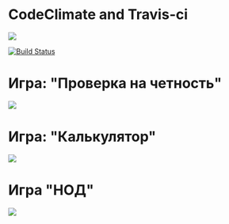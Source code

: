 <h1>CodeClimate and Travis-ci</h1>
<a href="https://codeclimate.com/github/Tvv95/frontend-project-lvl1/maintainability"><img src="https://api.codeclimate.com/v1/badges/f0498ea40090077977dd/maintainability" /></a>

[![Build Status](https://travis-ci.org/Tvv95/frontend-project-lvl1.svg?branch=master)](https://travis-ci.org/Tvv95/frontend-project-lvl1)

<h1>Игра: "Проверка на четность"</h1>
<a href="https://asciinema.org/a/mhZfSfYJC1c8gDTj7GllKgn55" target="_blank"><img src="https://asciinema.org/a/mhZfSfYJC1c8gDTj7GllKgn55.svg" /></a>

<h1>Игра: "Калькулятор"</h1>
<a href="https://asciinema.org/a/v11H3jtTlM6deSPyvHHqqO7Vs" target="_blank"><img src="https://asciinema.org/a/v11H3jtTlM6deSPyvHHqqO7Vs.svg" /></a>

<h1>Игра "НОД"</h1>
<a href="https://asciinema.org/a/4CFRB7iLNO33WJrkYfEcmgHAU" target="_blank"><img src="https://asciinema.org/a/4CFRB7iLNO33WJrkYfEcmgHAU.svg" /></a>